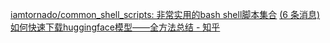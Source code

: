 


[iamtornado/common_shell_scripts: 非常实用的bash shell脚本集合](https://github.com/iamtornado/common_shell_scripts/tree/main)
[(6 条消息) 如何快速下载huggingface模型——全方法总结 - 知乎](https://zhuanlan.zhihu.com/p/663712983?s_r=0)
